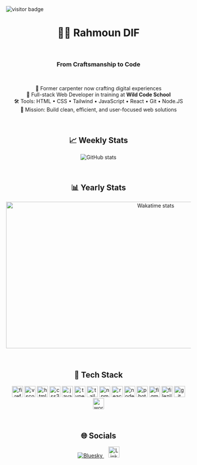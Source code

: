 
  <img src="https://visitor-badge.laobi.icu/badge?page_id=RMOoNFID.RMOoNFID" alt="visitor badge"/>


<h1 align="center">👨‍💻 Rahmoun DIF</h1>
<br>
<h3 align="center">From Craftsmanship to Code</h3>
<br>

<p align="center">
  🔁 Former carpenter now crafting digital experiences<br>
  🚀 Full-stack Web Developer in training at <strong>Wild Code School</strong><br>
  🛠️ Tools: HTML • CSS • Tailwind • JavaScript • React • Git • Node.JS<br>
  🎯 Mission: Build clean, efficient, and user-focused web solutions
</p>
<br>


<h2 align="center">📈 Weekly Stats</h2>
<p align="center">
  <img src="https://github-readme-stats.vercel.app/api?username=rahmoundif&show_icons=true&theme=transparent" alt="GitHub stats"/>
</p>
<br>
<h2 align="center">📊 Yearly Stats</h2>
<p align="center">
  <img src="https://wakatime.com/share/@5e0289f6-878c-4d54-a33b-11bf9627a3fa/bebc1488-090d-41f9-b094-36041c104b67.svg" width="800" height="400" alt="Wakatime stats"/>
</p>
<br>


<h2 align="center">🧰 Tech Stack</h2>
<p align="center">
  <img src="https://cdn.jsdelivr.net/gh/devicons/devicon/icons/firefox/firefox-original.svg" height="30" alt="firefox"/>
  <img src="https://cdn.jsdelivr.net/gh/devicons/devicon/icons/vscode/vscode-original.svg" height="30" alt="vscode"/>
  <img src="https://cdn.jsdelivr.net/gh/devicons/devicon/icons/html5/html5-original.svg" height="30" alt="html5"/>
  <img src="https://cdn.jsdelivr.net/gh/devicons/devicon/icons/css3/css3-original.svg" height="30" alt="css3"/>
  <img src="https://cdn.jsdelivr.net/gh/devicons/devicon/icons/javascript/javascript-original.svg" height="30" alt="javascript"/>
  <img src="https://cdn.jsdelivr.net/gh/devicons/devicon/icons/typescript/typescript-original.svg" height="30" alt="typescript"/>
  <img src="https://cdn.jsdelivr.net/gh/devicons/devicon@latest/icons/tailwindcss/tailwindcss-original-wordmark.svg" height="30" alt="tailwindcss"/>
  <img src="https://cdn.jsdelivr.net/gh/devicons/devicon/icons/npm/npm-original-wordmark.svg" height="30" alt="npm"/>
  <img src="https://cdn.jsdelivr.net/gh/devicons/devicon/icons/react/react-original.svg" height="30" alt="react"/>
  <img src="https://cdn.jsdelivr.net/gh/devicons/devicon/icons/nodejs/nodejs-original-wordmark.svg" height="30" alt="nodejs"/>
  <img src="https://cdn.jsdelivr.net/gh/devicons/devicon/icons/photoshop/photoshop-plain.svg" height="30" alt="photoshop"/>
  <img src="https://cdn.jsdelivr.net/gh/devicons/devicon/icons/figma/figma-original.svg" height="30" alt="figma"/>
  <img src="https://cdn.jsdelivr.net/gh/devicons/devicon/icons/filezilla/filezilla-plain.svg" height="30" alt="filezilla"/>
  <img src="https://cdn.jsdelivr.net/gh/devicons/devicon/icons/git/git-original.svg" height="30" alt="git"/>
  <img src="https://cdn.jsdelivr.net/gh/devicons/devicon/icons/wordpress/wordpress-original.svg" height="30" alt="wordpress"/>
</p>
<br>


<h2 align="center">🌐 Socials</h2>
<p align="center">
  <a href="https://bsky.app/profile/rmoond.bsky.social">
    <img src="https://img.shields.io/badge/bluesky-0285FF?style=for-the-badge&logo=bluesky&logoColor=white" alt="Bluesky">
  </a>
  &nbsp;&nbsp;
  <a href="https://www.linkedin.com/in/rahmoun-dif-22891b356" target="_blank">
    <img src="https://cdn.jsdelivr.net/gh/devicons/devicon/icons/linkedin/linkedin-original.svg" height="30" alt="LinkedIn">
  </a>
</p>
